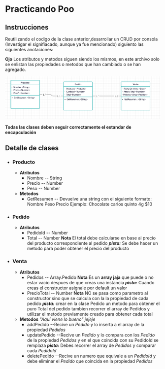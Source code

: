 # Practicando Poo

## Instrucciones

Reutilizando el codigo de la clase anterior,desarrollar un CRUD por consola (Investigar el signifiacado, aunque ya fue mencionado) siguiento las siguientes anotaciones:

**Ojo**
Los atributos y metodos siguen siendo los mismos, en este archivo solo se enlistan las propiedades o metodos que han cambiado o se han agregado.

![Diagrama de clases](./diagrama_clases.png)

**Todas las clases deben seguir correctamente el estandar de encapculación**

## Detalle de clases

- ### Producto
  - **Atributos**
    - Nombre -- String
    - Precio -- Number
    - Peso -- Number
  - **Metodos**
    - GetResumen -- Devuelve una string con el siguiente formato: Nombre Peso Precio
      Ejemplo: Chocolate carlos quinto 4g \$10
- ### Pedido
  - **Atributos**
    - PedidoId -- Number
    - Total -- Number
      **Nota**
      El total debe calcularse en base al precio del producto correspondiente al pedido **_pista:_** Se debe hacer un metodo para poder obtener el precio del producto
- ### Venta
  - **Atributos**
    - Pedidos -- Array.Pedido
      **Nota**
      Es un **array jaja** que puede o no estar vacio despues de que creas una instancia **_pista:_** Cuando creas el constructor asignale por default un valor
    - PrecioTotal -- Number
      **Nota**
      NO se pasa como parametro al constructor sino que se calcula con la la propiedad de cada pedido **_pista:_** crear en la clase Pedido un metodo para obtener el puro Total del pedido tambien recorrer el array de Pedidos y utilizar el metodo previamente creado para obtener cada total
  - **Metodos**
    _"Aquí viene lo bueno" jejeje_
    - addPedido --Recive un _Pedido_ y lo inserta a el array de la propiedad _Pedidos_
    - updatePedido --Recive un _Pedido_ y lo compara con los _Pedido_ de la propiedad _Pedidos_ y en el que coincida con su PedidoId se remplaza **_pista:_** Debes recorrer el array de _Pedidos_ y comparar cada _PedidoId_
    - deletePedido --Recive un numero que equivale a un _PedidoId_ y debe eliminar el _Pedido_ que coincida en la propiedad _Pedidos_
